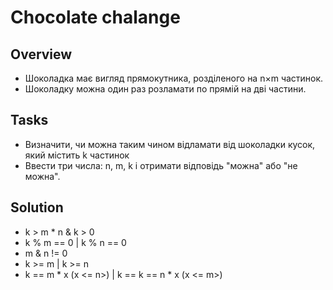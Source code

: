 # Chocolate chalange

## Overview

- Шоколадка має вигляд прямокутника, розділеного на n×m частинок.
- Шоколадку можна один раз розламати по прямій на дві частини.

## Tasks

- Визначити, чи можна таким чином відламати від шоколадки кусок, який містить k частинок
- Ввести три числа: n, m, k і отримати відповідь "можна" або "не можна".

## Solution

- k > m * n & k > 0
- k % m == 0 | k % n == 0
- m & n != 0
- k >= m | k >= n
- k == m * x (x <= n>) | k == k == n * x (x <= m>)
